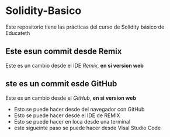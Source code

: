 # Solidity-Basico
Este repositorio tiene las prácticas del curso de Solidity básico de Educateth

## Este esun commit desde Remix

Este es un cambio desde el IDE *Remix*, **en si version web**

## ste es un commit esde GitHub

Este es un cambio desde el *GitHub*, **en si version web**
* Esto se puede hacer desde del navegador con GitHub
* Esto se puede hacer desde el IDE de REMIX
* Esto se puede hacer en loca desde una terminal
* este sigueinte paso se puede hacer desde Visal Studio Code

